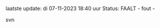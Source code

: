 laatste update: 
di 07-11-2023 18:40   uur 
Status: FAALT - fout - 
<div class="service R">svn</div>
